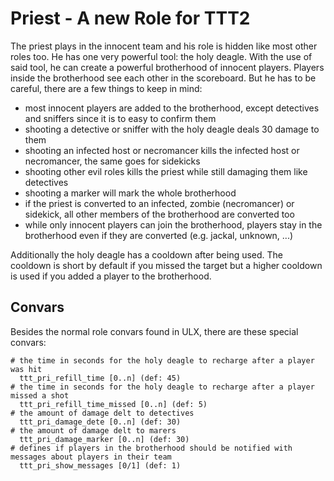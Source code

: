 # Priest - A new Role for TTT2

The priest plays in the innocent team and his role is hidden like most other roles too. He has one very powerful tool: the holy deagle. With the use of said tool, he can create a powerful brotherhood of innocent players. Players inside the brotherhood see each other in the scoreboard. But he has to be careful, there are a few things to keep in mind:

- most innocent players are added to the brotherhood, except detectives and sniffers since it is to easy to confirm them
- shooting a detective or sniffer with the holy deagle deals 30 damage to them
- shooting an infected host or necromancer kills the infected host or necromancer, the same goes for sidekicks
- shooting other evil roles kills the priest while still damaging them like detectives
- shooting a marker will mark the whole brotherhood
- if the priest is converted to an infected, zombie (necromancer) or sidekick, all other members of the brotherhood are converted too
- while only innocent players can join the brotherhood, players stay in the brotherhood even if they are converted (e.g. jackal, unknown, ...)

Additionally the holy deagle has a cooldown after being used. The cooldown is short by default if you missed the target but a higher cooldown is used if you added a player to the brotherhood.

## Convars

Besides the normal role convars found in ULX, there are these special convars:

```
# the time in seconds for the holy deagle to recharge after a player was hit
  ttt_pri_refill_time [0..n] (def: 45)
# the time in seconds for the holy deagle to recharge after a player missed a shot
  ttt_pri_refill_time_missed [0..n] (def: 5)
# the amount of damage delt to detectives
  ttt_pri_damage_dete [0..n] (def: 30)
# the amount of damage delt to marers
  ttt_pri_damage_marker [0..n] (def: 30)
# defines if players in the brotherhood should be notified with messages about players in their team
  ttt_pri_show_messages [0/1] (def: 1)
```